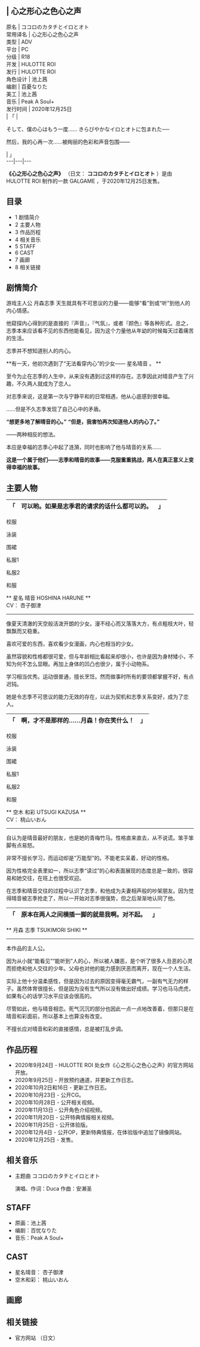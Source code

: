 |  心之形心之色心之声  
---  
原名  |  ココロのカタチとイロとオト   
常用译名  |  心之形心之色心之声   
类型  |  ADV   
平台  |  PC   
分级  |  R18   
开发  |  HULOTTE ROI   
发行  |  HULOTTE ROI   
角色设计  |  池上茜   
编剧  |  百憂なりた   
美工  |  池上茜   
音乐  |  Peak A Soul+   
发行时间  |  2020年12月25日   
|  「  | 

そして、僕の心はもう一度…… きらびやかなイロとオトに包まれた──

然后，我的心再一次……被绚丽的色彩和声音包围——

|  」  
---|---|---  
  
**《心之形心之色心之声》** （日文：  **ココロのカタチとイロとオト** ）是由  HULOTTE ROI  制作的一款  GALGAME
，于2020年12月25日发售。

##  目录

  * 1  剧情简介 
  * 2  主要人物 
  * 3  作品历程 
  * 4  相关音乐 
  * 5  STAFF 
  * 6  CAST 
  * 7  画廊 
  * 8  相关链接 

##  剧情简介

游戏主人公  月森志季  天生就具有不可思议的力量——能够“看”到或“听”到他人的内心情感。

他窥探内心得到的是直接的『声音』，『气氛』，或者『颜色』等各种形式。总之，志季本来应该看不见的东西他能看见，因为这个力量他从年幼的时候每天过着痛苦的生活。

志季并不想知道别人的内心。

**有一天，他初次遇到了“无法看穿内心”的少女—— 星名晴音  。 **

至今为止在志季的人生中，从来没有遇到过这样的存在。志季因此对晴音产生了兴趣，不久两人就成为了恋人。

对志季来说，这是第一次与宁静平和的日常相遇，他从心底感到很幸福。

……但是不久志季发现了自己心中的矛盾。

**“想更多地了解晴音的心。”** **“但是，我害怕再次知道他人的内心了。”**

——两种相反的想法。

本应是幸福的志季心中起了涟漪，同时也影响了他与晴音的关系……

**这是一个属于他们——志季和晴音的故事——克服重重挑战，两人在真正意义上变得幸福的故事。**

##  主要人物

|  「  |  可以哟。如果是志季君的请求的话什么都可以的。  |  」   
---|---|---  
  
校服

泳装

围裙

私服1

私服2

和服

** 星名 晴音 HOSHINA HARUNE  **  
CV：  杏子御津

* * *

像夏天清澈的天空般活泼开朗的少女。漫不经心而又落落大方，有点粗枝大叶，轻飘飘而又稳重。

喜欢可爱的东西，喜欢看少女漫画，内心也相当的少女。

虽然容貌和性格都很可爱，但与年龄相比看起来却很小，也许是因为身材矮小，不知为何不怎么显眼。再加上身体的凹凸也很少，属于小动物系。

学习相当优秀。运动很普通，擅长烹饪。然而做事时所有的要领都掌握不好，有点迟钝。

她是令志季不可思议的能力无效的存在，以此为契机和志季关系变好，成为了恋人。

|  「  |  啊，才不是那样的……月森！你在笑什么！  |  」   
---|---|---  
  
校服

泳装

围裙

私服1

私服2

和服

** 空木 和彩 UTSUGI KAZUSA  **  
CV：  桃山いおん

* * *

自认为是晴音最好的朋友，也是她的青梅竹马。性格直来直去，从不说谎。笨手笨脚有点易怒。

非常不擅长学习，而运动却是“万能型”的。不能老实呆着，好动的性格。

因为性格完全表里如一，所以志季“读过”的心和表面展现的态度总是一致的，很容易和她交往，在班上也很受欢迎。

在志季和晴音交往的过程中认识了志季，和他成为夫妻相声般的吵架朋友。因为觉得晴音被志季抢走了，所以一开始对志季很强势，但之后渐渐地认同了他。

|  「  |  原本在两人之间横插一脚的就是我啊。对不起。  |  」   
---|---|---  
  
** 月森 志季 TSUKIMORI SHIKI  **

* * *

本作品的主人公。

因为从小就“能看见”“能听到”人的心，所以被人嫌恶，是个听了很多人丑恶的心灵而拒绝和他人交往的少年。父母也对他的能力感到厌恶而离开，现在一个人生活。

实际上他十分温柔感性，但是因为过去的原因变得毫无霸气，一副有气无力的样子。虽然体育很擅长，但是因为没有生气所以没有做出好成绩。学习也马马虎虎，如果有心的话学习水平应该会很高的。

尽管如此，他与晴音相恋。死气沉沉的部分也因此一点一点地改善着，但那只是在晴音和彩面前，所以基本上也算没有改变。

不擅长应对晴音和彩的直接感情，总是被打乱步调。

##  作品历程

  * 2020年9月24日 -  HULOTTE ROI  处女作《心之形心之色心之声》的官方网站开放。 
  * 2020年9月25日 - 开放预约通道，并更新工作日志。 
  * 2020年10月2日和16日 - 更新工作日志。 
  * 2020年10月23日 - 公开CG。 
  * 2020年10月28日 - 公开相关视频。 
  * 2020年11月13日 - 公开角色介绍视频。 
  * 2020年11月20日 - 公开特典情报相关视频。 
  * 2020年11月25日 - 公开体验版。 
  * 2020年12月4日 - 公开OP，更新特典情报，在体验版中追加了镜像网站。 
  * 2020年12月25日 - 发售。 

##  相关音乐

  * 主题曲  ココロのカタチとイロとオト 

     演唱、作词：Duca 
     作曲：安濑圣 

##  STAFF

  * 原画：池上茜 
  * 编剧：百忧なりた 
  * 音乐：Peak A Soul+ 

##  CAST

  * 星名晴音：  杏子御津 
  * 空木和彩：  桃山いおん 

##  画廊

##  相关链接

  * 官方网站  （日文） 

